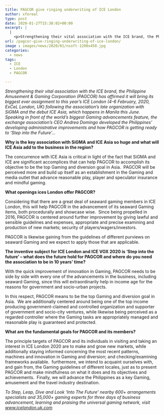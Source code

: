 ```yaml
---
title: PAGCOR give ringing underwriting of ICE London
author: xforeal 
type: post
date: 2020-01-27T15:38:02+00:00
excerpt: |
  |
    <p>Strengthening their vital association with the ICE brand, the Philippine Amusement &#038; Gaming Corporation (PAGCOR) has affirmed it will bring its biggest ever appointment to this year&rsquo;s ICE London (4-6 February, 2020, ExCeL London, UK) following the association&rsquo;s late organization with SiGMA and the debut ICE Asia, which happens in Manila this June </p>
url: /pagcor-give-ringing-underwriting-of-ice-london/
image : images/news/2020/01/nsoft-1200x450.jpg
categories:
  - news
tags:
  - ICE
  - London
  - PAGCOR

---
```

_Strengthening their vital association with the ICE brand, the Philippine Amusement & Gaming Corporation (PAGCOR) has affirmed it will bring its biggest ever assignment to this year’s ICE London (4-6 February, 2020, ExCeL London, UK) following the association’s late organization with SiGMA and the debut ICE Asia, which happens in Manila this June.  Speaking in front of the world’s biggest Gaming advancements feature, the exchange association’s CEO Andrea Domingo developed the Philippines’ developing administrative improvements and how PAGCOR is getting ready to ‘Step into the Future’…_

**Why is the key association with SiGMA and ICE Asia so huge and what will ICE Asia add to the business in the region?**

The concurrence with ICE Asia is critical in light of the fact that SiGMA and ICE are significant accomplices that can help PAGCOR to accomplish its objective to be the top Gaming and diversion goal in Asia.  PAGCOR will be perceived more and build up itself as an establishment in the Gaming and media outlet that advance reasonable play, player and speculator insurance and mindful gaming.

**What openings ices London offer PAGCOR?**

Considering that there are a great deal of seaward gaming members in ICE London, this will help PAGCOR in the advancement of its seaward Gaming items, both procedurally and showcase wise.  Since being propelled in 2016, PAGCOR is centered around further improvement by giving lawful and sensible guidelines and expenses, appropriate and precise examining and production of new markets; security of players/wagers/investors.

PAGCOR is likewise gaining from the guidelines of different purviews on seaward Gaming and we expect to apply those that are applicable.

**The inventive subject for ICE London and ICE VOX 2020 is ‘Step into the future’ – what does the future hold for PAGCOR and where do you need the association to be in 10 years’ time?**

With the quick improvement of innovation in Gaming, PAGCOR needs to be side by side with every one of the advancements in the business, including seaward Gaming, since this will extraordinarily help in income age for the reasons for government and socio-urban projects.

In this respect, PAGCOR means to be the top Gaming and diversion goal in Asia.  We are additionally centered around being one of the top income producing government-claimed and controlled organization and supporter of government and socio-city ventures, while likewise being perceived as a regarded controller where the Gaming tasks are appropriately managed and reasonable play is guaranteed and protected.

**What are the fundamental goals for PAGCOR and its members?**

The principle targets of PAGCOR and its individuals in visiting and taking an interest in ICE London 2020 are to make and grow new markets, while additionally staying informed concerning the most recent patterns, machines and innovation in Gaming and diversion; and checking/examining frameworks available.  furthermore, we intend to acquaint ourselves with, and gain from, the Gaming guidelines of different locales, just as to present PAGCOR and make mindfulness on what it does and its objectives and achievements.  Finally, we will advance the Philippines as a key Gaming, amusement and the travel industry destination.

_To Step, Leap, Dive and Look ‘Into The Future’ nearby 600+ arrangements specialists and 35,000+ gaming experts for three days of business advancement, learning and praising the universal gaming network, visit_ _www.icelondon.uk.com_